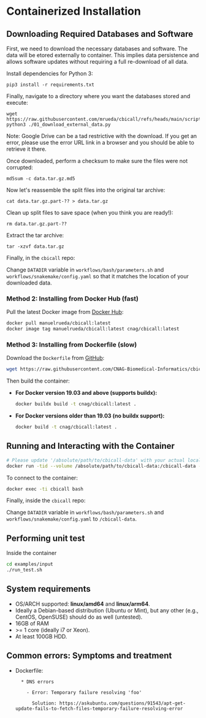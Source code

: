 # Containerized Installation

## Downloading Required Databases and Software

First, we need to download the necessary databases and software. The data will be etored externally to container. This implies data persistence and allows software updates without requiring a full re-download of all data.

Install dependencies for Python 3:

```
pip3 install -r requirements.txt
```

Finally, navigate to a directory where you want the databases stored and execute:

```
wget https://raw.githubusercontent.com/mrueda/cbicall/refs/heads/main/scripts/01_download_external_data.py
python3 ./01_download_external_data.py
```

Note: Google Drive can be a tad restrictive with the download. If you get an error, please use the error URL link in a browser and you should be able to retrieve it there.

Once downloaded, perform a checksum to make sure the files were not corrupted:

```
md5sum -c data.tar.gz.md5
```

Now let's reassemble the split files into the original tar archive:

```
cat data.tar.gz.part-?? > data.tar.gz
```

Clean up split files to save space (when you think you are ready!):

```
rm data.tar.gz.part-??
```

Extract the tar archive:

```
tar -xzvf data.tar.gz
```

Finally, in the `cbicall` repo:

Change `DATADIR` variable in `workflows/bash/parameters.sh` and `workflows/snakemake/config.yaml` so that it matches the location of your downloaded data.


### Method 2: Installing from Docker Hub (fast)

Pull the latest Docker image from [Docker Hub](https://hub.docker.com/r/manuelrueda/cbicall):

```bash
docker pull manuelrueda/cbicall:latest
docker image tag manuelrueda/cbicall:latest cnag/cbicall:latest
```

### Method 3: Installing from Dockerfile (slow)

Download the `Dockerfile` from [GitHub](https://github.com/CNAG-Biomedical-Informatics/cbicall/blob/main/Dockerfile):

```bash
wget https://raw.githubusercontent.com/CNAG-Biomedical-Informatics/cbicall/main/docker/Dockerfile
```

Then build the container:

- **For Docker version 19.03 and above (supports buildx):**

  ```bash
  docker buildx build -t cnag/cbicall:latest .
  ```

- **For Docker versions older than 19.03 (no buildx support):**

  ```bash
  docker build -t cnag/cbicall:latest .
  ```

## Running and Interacting with the Container

```bash
# Please update '/absolute/path/to/cbicall-data' with your actual local data path
docker run -tid --volume /absolute/path/to/cbicall-data:/cbicall-data -e USERNAME=root --name cbicall cnag/cbicall:latest
```

To connect to the container:

```bash
docker exec -ti cbicall bash
```

Finally, inside the `cbicall` repo:

Change `DATADIR` variable in `workflows/bash/parameters.sh` and `workflows/snakemake/config.yaml` to `/cbicall-data`.

## Performing unit test

Inside the container

```bash
cd examples/input
./run_test.sh
```

## System requirements

- OS/ARCH supported: **linux/amd64** and **linux/arm64**.
- Ideally a Debian-based distribution (Ubuntu or Mint), but any other (e.g., CentOS, OpenSUSE) should do as well (untested).
- 16GB of RAM
- \>= 1 core (ideally i7 or Xeon).
- At least 100GB HDD.

## Common errors: Symptoms and treatment

  * Dockerfile:

          * DNS errors

            - Error: Temporary failure resolving 'foo'

              Solution: https://askubuntu.com/questions/91543/apt-get-update-fails-to-fetch-files-temporary-failure-resolving-error
